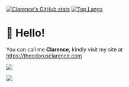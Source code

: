 [![Clarence's GitHub stats](https://github-readme-stats.vercel.app/api?username=theodorusclarence&show_icons=true&theme=dark&count_private=true&hide=contribs)](https://github.com/theodorusclarence)
[![Top Langs](https://github-readme-stats.vercel.app/api/top-langs/?username=theodorusclarence&layout=compact&theme=dark&hide=php)](https://github.com/theodorusclarence)

# 👋 Hello!

You can call me **Clarence**, kindly visit my site at https://theodorusclarence.com

![](https://komarev.com/ghpvc/?username=theodorusclarence&color=gray)

![](https://hit.yhype.me/github/profile?user_id=55318172)
